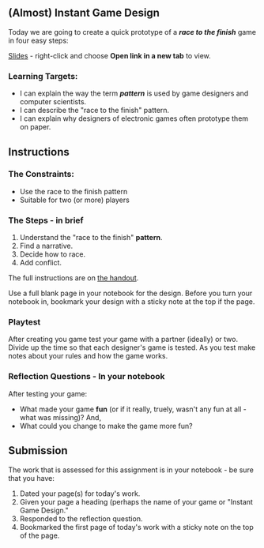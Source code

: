 [//]: # (<p><iframe src="https://douglasurner.github.io/GDP1/units/0/assignments/U0.3-instant-game-design/" width="100%" height="666px"></iframe></p>)

[slides]: https://docs.google.com/presentation/d/1ERxw06mcIuoDibcj6FqIWg8tJypgAelR2NswMEg0JIo/edit?usp=sharing
[handout]: https://docs.google.com/document/d/1ZRybnTi7oD4AgrY_1ax-MAQXkqkocGvlqawwnpknLVM/edit?usp=sharing

## (Almost) Instant Game Design

Today we are going to create a quick prototype of a ***race to the finish*** game in four easy steps:

[Slides][slides] - right-click and choose **Open link in a new tab** to view.

### Learning Targets:

* I can explain the way the term ***pattern*** is used by game designers and computer scientists.
* I can describe the "race to the finish" pattern.
* I can explain why designers of electronic games often prototype them on paper.

## Instructions

### The Constraints:
* Use the race to the finish pattern
* Suitable for two (or more) players

### The Steps - in brief
1. Understand the "race to the finish" **pattern**.
2. Find a narrative.
3. Decide how to race.
4. Add conflict.

The full instructions are on [the handout](https://docs.google.com/document/d/1ZRybnTi7oD4AgrY_1ax-MAQXkqkocGvlqawwnpknLVM/edit?usp=sharing).

Use a full blank page in your notebook for the design. Before you turn your notebook in, bookmark your design with a sticky note at the top if the page.

### Playtest

After creating you game test your game with a partner (ideally) or two. Divide up the time so that each designer's game is tested. As you test make notes about your rules and how the game works.

### Reflection Questions - In your notebook

After testing your game:
* What made your game **fun** (or if it really, truely, wasn't any fun at all - what was missing)? And, 
* What could you change to make the game more fun?

## Submission

The work that is assessed for this assignment is in your notebook - be sure that you have:
1. Dated your page(s) for today's work.
1. Given your page a heading (perhaps the name of your game or "Instant Game Design."
1. Responded to the reflection question.
1. Bookmarked the first page of today's work with a sticky note on the top of the page.
